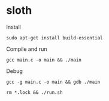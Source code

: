 # sloth

Install

    sudo apt-get install build-essential

Compile and run

    gcc main.c -o main && ./main

Debug

    gcc -g main.c -o main && gdb ./main

    rm *.lock && ./run.sh
